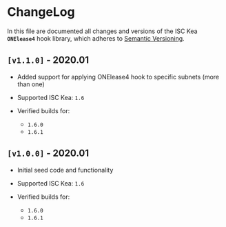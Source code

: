 # ChangeLog

In this file are documented all changes and versions of the ISC Kea **`ONElease4`** hook library, which adheres to [Semantic Versioning](https://semver.org/spec/v2.0.0.html).

## `[v1.1.0]` - 2020.01

- Added support for applying ONElease4 hook to specific subnets (more than one)
- Supported ISC Kea: `1.6`
- Verified builds for:

    - `1.6.0`
    - `1.6.1`

## `[v1.0.0]` - 2020.01

- Initial seed code and functionality
- Supported ISC Kea: `1.6`
- Verified builds for:

    - `1.6.0`
    - `1.6.1`
